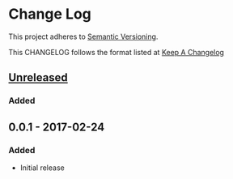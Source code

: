 # Change Log
This project adheres to [Semantic Versioning](http://semver.org/).

This CHANGELOG follows the format listed at [Keep A Changelog](http://keepachangelog.com/)

## [Unreleased]
### Added

## 0.0.1 - 2017-02-24

### Added
- Initial release

[Unreleased]: https://github.com/sensu-plugins/sensu-plugins-meta/compare/1.0.0...HEAD
